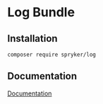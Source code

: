 # Log Bundle

## Installation

```
composer require spryker/log
```

## Documentation

[Documentation](https://spryker.github.io)
